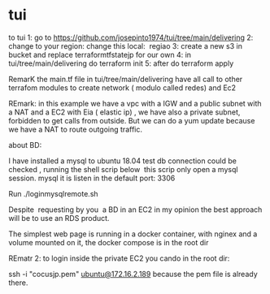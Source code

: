 # tui
to tui
1: go to https://github.com/josepinto1974/tui/tree/main/delivering
2: change to your region: change this local:  regiao
3: create a new s3 in bucket and replace terraformtfstatejp for our own
4: in tui/tree/main/delivering do terraform init 
5: after  do terraform apply

RemarK the main.tf file in tui/tree/main/delivering have all call to other terrafom modules to create network ( modulo called redes) and Ec2

REmark: in this example we have a vpc with a IGW and a public subnet with a NAT and a EC2 with Eia ( elastic ip) , we have also a private subnet,  forbidden to get calls from outside. But we can do a yum update because we have a NAT to route outgoing traffic.


about BD:

I have installed a mysql to ubuntu 18.04 test db connection could be checked , running the shell scrip below  this scrip only open a mysql session.
mysql it is listen in the default port: 3306

Run ./loginmysqlremote.sh

Despite  requesting by you  a BD in an EC2 in my opinion the best approach will be to use an RDS product.

The simplest web page is running in a docker container, with nginex and a volume mounted on it, the docker compose is in the root dir

REmatr 2: to login inside the private EC2 you cando in the root dir:

ssh -i "cocusjp.pem" ubuntu@172.16.2.189 because the pem file is already there.

